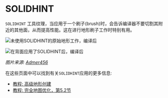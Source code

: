 # SOLIDHINT


`SOLIDHINT` 工具纹理，当应用于一个刷子(brush)时，会告诉编译器不要切割其附近的其他面，从而提高性能。这在进行地形刷子工作时特别有用。

![未使用SOLIDHINT的原始地形工作，编译后](https://i.imgur.com/WlenfiV.jpg)

![在背面应用了SOLIDHINT后，编译后](https://i.imgur.com/Ju2mh4E.jpg)

*图片来源: [Admer456](https://twhl.info/user/view/6754)*

在这些页面中可以找到有关`SOLIDHINT`应用的更多信息:
* [教程: 高级地形创建](https://twhl.info/wiki/page/Tutorial:_Advanced_Terrain_Creation)
* [教程: 完全地图优化，第5.2节](https://twhl.info/wiki/page/Tutorial:_Total_Map_Optimisation_Part_3_(wpoly,_clipnodes,_engine_limits,_compile_parameters)#5.2_SOLIDHINT)